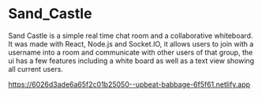 # Sand_Castle

Sand Castle is a simple real time chat room and a collaborative whiteboard. It was made with React, Node.js and Socket.IO, it allows users to join with 
a username into a room and communicate with other users of that group, the ui has a few features including a white board as well as a text view showing
all current users.

https://6026d3ade6a65f2c01b25050--upbeat-babbage-6f5f61.netlify.app
